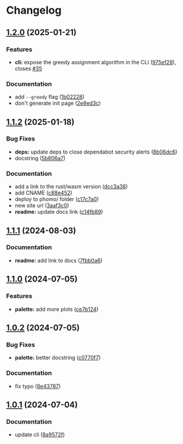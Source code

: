 # Changelog

## [1.2.0](https://github.com/loiccoyle/phomo/compare/v1.1.2...v1.2.0) (2025-01-21)


### Features

* **cli:** expose the greedy assignment algorithm in the CLI ([975ef28](https://github.com/loiccoyle/phomo/commit/975ef28ed38d0d28af4810c0aba4e5b11a3db151)), closes [#35](https://github.com/loiccoyle/phomo/issues/35)


### Documentation

* add `--greedy` flag ([1b02228](https://github.com/loiccoyle/phomo/commit/1b02228a849a9b030553fc1f07d8f8ae9f8d0cb3))
* don't generate init page ([2e8ed3c](https://github.com/loiccoyle/phomo/commit/2e8ed3c02099be5ae5238ccb28144909873e4392))

## [1.1.2](https://github.com/loiccoyle/phomo/compare/v1.1.1...v1.1.2) (2025-01-18)


### Bug Fixes

* **deps:** update deps to close dependabot security alerts ([8b06dc6](https://github.com/loiccoyle/phomo/commit/8b06dc6537e8a3a174805e319c0190d76667ca5b))
* docstring ([5b806a7](https://github.com/loiccoyle/phomo/commit/5b806a7a3968dfb4da3c59379b82c69034c9d991))


### Documentation

* add a link to the rust/wasm version ([dcc3a38](https://github.com/loiccoyle/phomo/commit/dcc3a38d5c09eaf3c2511988e9f87a90a5ee9a57))
* add CNAME ([c88e452](https://github.com/loiccoyle/phomo/commit/c88e4525cad37dee02dde603dce2de682668da64))
* deploy to phomo/ folder ([c17c7a0](https://github.com/loiccoyle/phomo/commit/c17c7a060ad20030f0ffeea9555cb953656b6bab))
* new site url ([3aaf3c0](https://github.com/loiccoyle/phomo/commit/3aaf3c0a8f979291f44170482a059f403f6652d7))
* **readme:** update docs link ([c14fb89](https://github.com/loiccoyle/phomo/commit/c14fb89286b36d1d5a49afd8ebfd492425cd37d1))

## [1.1.1](https://github.com/loiccoyle/phomo/compare/v1.1.0...v1.1.1) (2024-08-03)


### Documentation

* **readme:** add link to docs ([7fbb0a6](https://github.com/loiccoyle/phomo/commit/7fbb0a645b40d315aeef764a63f82f6a3fadc7d2))

## [1.1.0](https://github.com/loiccoyle/phomo/compare/v1.0.2...v1.1.0) (2024-07-05)


### Features

* **palette:** add more plots ([ce7b124](https://github.com/loiccoyle/phomo/commit/ce7b124ce32de45f27273b4d52f8cc28bb7ffcd2))

## [1.0.2](https://github.com/loiccoyle/phomo/compare/v1.0.1...v1.0.2) (2024-07-05)


### Bug Fixes

* **palette:** better docstring ([c0770f7](https://github.com/loiccoyle/phomo/commit/c0770f774fd1883d1ef1f46d617c30884680ea7a))


### Documentation

* fix typo ([8e43787](https://github.com/loiccoyle/phomo/commit/8e43787541bd29e23ae53bf28275be1bb412b2d9))

## [1.0.1](https://github.com/loiccoyle/phomo/compare/v1.0.0...v1.0.1) (2024-07-04)


### Documentation

* update cli ([8a9572f](https://github.com/loiccoyle/phomo/commit/8a9572f2fc2dc0c30be6b55bff49d5beb72f87b3))
